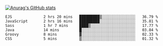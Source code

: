 [![Anurag's GitHub stats](https://github-readme-stats.vercel.app/api?username=sebasphere&count_private=true&theme=tokyonight)](https://github.com/anuraghazra/github-readme-stats)

<!--START_SECTION:waka-->

```text
EJS              2 hrs 20 mins   █████████▒░░░░░░░░░░░░░░░   36.79 %
JavaScript       2 hrs 16 mins   █████████░░░░░░░░░░░░░░░░   35.81 %
Sass             1 hr 7 mins     ████▒░░░░░░░░░░░░░░░░░░░░   17.77 %
Java             14 mins         █░░░░░░░░░░░░░░░░░░░░░░░░   03.84 %
Groovy           8 mins          ▓░░░░░░░░░░░░░░░░░░░░░░░░   02.33 %
CSS              5 mins          ▒░░░░░░░░░░░░░░░░░░░░░░░░   01.32 %
```

<!--END_SECTION:waka-->
